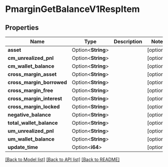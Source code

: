 # PmarginGetBalanceV1RespItem

## Properties

Name | Type | Description | Notes
------------ | ------------- | ------------- | -------------
**asset** | Option<**String**> |  | [optional]
**cm_unrealized_pnl** | Option<**String**> |  | [optional]
**cm_wallet_balance** | Option<**String**> |  | [optional]
**cross_margin_asset** | Option<**String**> |  | [optional]
**cross_margin_borrowed** | Option<**String**> |  | [optional]
**cross_margin_free** | Option<**String**> |  | [optional]
**cross_margin_interest** | Option<**String**> |  | [optional]
**cross_margin_locked** | Option<**String**> |  | [optional]
**negative_balance** | Option<**String**> |  | [optional]
**total_wallet_balance** | Option<**String**> |  | [optional]
**um_unrealized_pnl** | Option<**String**> |  | [optional]
**um_wallet_balance** | Option<**String**> |  | [optional]
**update_time** | Option<**i64**> |  | [optional]

[[Back to Model list]](../README.md#documentation-for-models) [[Back to API list]](../README.md#documentation-for-api-endpoints) [[Back to README]](../README.md)


